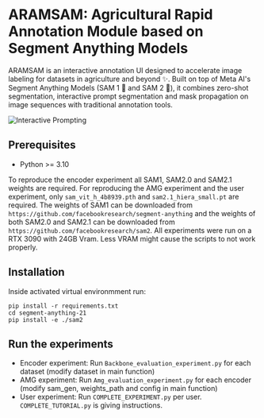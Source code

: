 # ARAMSAM: Agricultural Rapid Annotation Module based on Segment Anything Models 

ARAMSAM is an interactive annotation UI designed to accelerate image labeling for datasets in agriculture and beyond ✨. Built on top of Meta AI's Segment Anything Models (SAM 1 🧠 and SAM 2 🧠), it combines zero-shot segmentation, interactive prompt segmentation and mask propagation on image sequences with traditional annotation tools.

![Interactive Prompting](assets/ARAMSAM_interactive.gif)

## Prerequisites
- Python >= 3.10

To reproduce the encoder experiment all SAM1, SAM2.0 and SAM2.1 weights are required. For reproducing the AMG experiment and the user experiment, only `sam_vit_h_4b8939.pth` and `sam2.1_hiera_small.pt` are required.
The weights of SAM1 can be downloaded from `https://github.com/facebookresearch/segment-anything` and the weights of both SAM2.0 and SAM2.1 can be downloaded from `https://github.com/facebookresearch/sam2`.
All experiments were run on a RTX 3090 with 24GB Vram. Less VRAM might cause the scripts to not work properly.

## Installation
Inside activated virtual environmment run:
```
pip install -r requirements.txt
cd segment-anything-21
pip install -e ./sam2
```
## Run the experiments
- Encoder experiment: Run `Backbone_evaluation_experiment.py` for each dataset (modify dataset in main function)
- AMG experiment: Run `Amg_evaluation_experiment.py` for each encoder (modify sam_gen, weights_path and config in main function)
- User experiment: Run `COMPLETE_EXPERIMENT.py` per user. `COMPLETE_TUTORIAL.py` is giving instructions.

